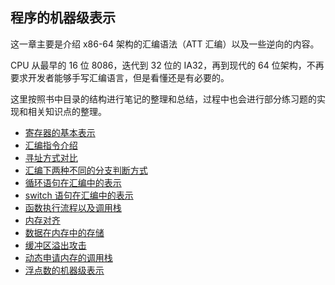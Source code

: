 ## 程序的机器级表示

这一章主要是介绍 x86-64 架构的汇编语法（ATT 汇编）以及一些逆向的内容。

CPU 从最早的 16 位 8086，迭代到 32 位的 IA32，再到现代的 64 位架构，不再要求开发者能够手写汇编语言，但是看懂还是有必要的。

这里按照书中目录的结构进行笔记的整理和总结，过程中也会进行部分练习题的实现和相关知识点的整理。

- [寄存器的基本表示](./note/register-intro.md)
- [汇编指令介绍](./note/asm-code.md)
- [寻址方式对比](./note/asm-addressing.md)
- [汇编下两种不同的分支判断方式](./note/asm-branching.md)
- [循环语句在汇编中的表示](./note/asm-loops.md)
- [switch 语句在汇编中的表示](./note/asm-switch.md)
- [函数执行流程以及调用栈](./note/procedures.md)
- [内存对齐](./note/data-alignment.md)
- [数据在内存中的存储](./note/data-storage.md)
- [缓冲区溢出攻击](./note/buffer-overflow.md)
- [动态申请内存的调用栈](./note/stack-with-variable-size.md)
- [浮点数的机器级表示](./note/asm-floating-point.md)
